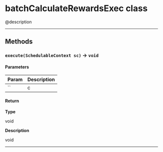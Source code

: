 # batchCalculateRewardsExec class

@description

---
## Methods
### `execute(SchedulableContext sc)` → `void`
#### Parameters

| Param | Description |
| ----- | ----------- |
|`` | c |

#### Return

**Type**

void

**Description**

void

---
